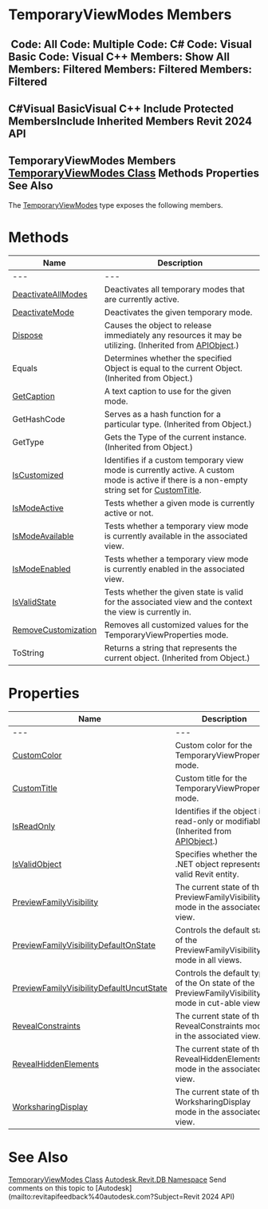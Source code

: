 # TemporaryViewModes Members

﻿
 Code: All Code: Multiple Code: C# Code: Visual Basic Code: Visual C++  Members: Show All Members: Filtered Members: Filtered Members: Filtered   
---  
C#Visual BasicVisual C++
Include Protected MembersInclude Inherited Members
Revit 2024 API  
---  
TemporaryViewModes Members  
[TemporaryViewModes Class](cf6ecc84-e459-55c5-a4d7-d88ae4033a23.md "TemporaryViewModes Class") Methods Properties See Also  
---  
The [TemporaryViewModes](cf6ecc84-e459-55c5-a4d7-d88ae4033a23.md "TemporaryViewModes Class") type exposes the following members.
# Methods
| Name | Description |
| --- | --- |
| --- | --- | --- |
| [DeactivateAllModes](d3ca63c1-b150-c1cd-2610-7083bd1b8263.md "DeactivateAllModes Method") | Deactivates all temporary modes that are currently active. |
| [DeactivateMode](a260a05e-3c58-6d09-901d-a99dfb39186b.md "DeactivateMode Method") | Deactivates the given temporary mode. |
| [Dispose](7c03212a-b587-1c89-3912-efea0d2619c5.md "Dispose Method") | Causes the object to release immediately any resources it may be utilizing. (Inherited from [APIObject](beb86ef5-39ad-3f0d-0cd9-0c929387a2bb.md "APIObject Class").) |
| Equals | Determines whether the specified Object is equal to the current Object. (Inherited from Object.) |
| [GetCaption](832c859a-4a42-4c2b-8a78-6b15d60f8773.md "GetCaption Method") | A text caption to use for the given mode. |
| GetHashCode | Serves as a hash function for a particular type.  (Inherited from Object.) |
| GetType | Gets the Type of the current instance. (Inherited from Object.) |
| [IsCustomized](c7177927-a0b0-0811-675e-87156d8ac40f.md "IsCustomized Method") | Identifies if a custom temporary view mode is currently active. A custom mode is active if there is a non-empty string set for [CustomTitle](9e59ad90-ea34-b2ee-6893-cd425aadb90f.md "CustomTitle Property"). |
| [IsModeActive](e65c3c3b-2c32-b680-03dd-17ee2318da41.md "IsModeActive Method") | Tests whether a given mode is currently active or not. |
| [IsModeAvailable](c5f8afb6-23aa-1c3f-c637-8cf2e3d09239.md "IsModeAvailable Method") | Tests whether a temporary view mode is currently available in the associated view. |
| [IsModeEnabled](e1b1ad8e-9cee-1969-441d-a8f567874cff.md "IsModeEnabled Method") | Tests whether a temporary view mode is currently enabled in the associated view. |
| [IsValidState](58a050cd-be15-c5f6-fb03-8bd16462faee.md "IsValidState Method") | Tests whether the given state is valid for the associated view and the context the view is currently in. |
| [RemoveCustomization](af568f76-72cd-ee0a-ab1d-b1bd13f2daf2.md "RemoveCustomization Method") | Removes all customized values for the TemporaryViewProperties mode. |
| ToString | Returns a string that represents the current object. (Inherited from Object.) |

# Properties
| Name | Description |
| --- | --- |
| --- | --- | --- |
| [CustomColor](45773356-1d6a-ad77-1fe3-26d575405f28.md "CustomColor Property") | Custom color for the TemporaryViewProperties mode. |
| [CustomTitle](9e59ad90-ea34-b2ee-6893-cd425aadb90f.md "CustomTitle Property") | Custom title for the TemporaryViewProperties mode. |
| [IsReadOnly](d516bcd2-a3fd-a578-58f6-f1add979bd07.md "IsReadOnly Property") | Identifies if the object is read-only or modifiable. (Inherited from [APIObject](beb86ef5-39ad-3f0d-0cd9-0c929387a2bb.md "APIObject Class").) |
| [IsValidObject](734d88c5-b94f-7ee6-436f-e5d92d4afce8.md "IsValidObject Property") | Specifies whether the .NET object represents a valid Revit entity. |
| [PreviewFamilyVisibility](24f8dd9e-c6e5-7c61-84c6-4556f345e7d4.md "PreviewFamilyVisibility Property") | The current state of the PreviewFamilyVisibility mode in the associated view. |
| [PreviewFamilyVisibilityDefaultOnState](295a6ae9-e3c0-795c-d025-fa52b47eea63.md "PreviewFamilyVisibilityDefaultOnState Property") | Controls the default state of the PreviewFamilyVisibility mode in all views. |
| [PreviewFamilyVisibilityDefaultUncutState](1787a21c-c908-637b-46e9-841ac843d840.md "PreviewFamilyVisibilityDefaultUncutState Property") | Controls the default type of the On state of the PreviewFamilyVisibility mode in cut-able views. |
| [RevealConstraints](ed674ada-1358-434b-2965-fccd01a3401c.md "RevealConstraints Property") | The current state of the RevealConstraints mode in the associated view. |
| [RevealHiddenElements](87e6bdea-ffa7-fdf1-d190-db9ae56e9bb3.md "RevealHiddenElements Property") | The current state of the RevealHiddenElements mode in the associated view. |
| [WorksharingDisplay](86ddd37f-36ef-b63e-559c-ae9a916e89ae.md "WorksharingDisplay Property") | The current state of the WorksharingDisplay mode in the associated view. |

# See Also
[TemporaryViewModes Class](cf6ecc84-e459-55c5-a4d7-d88ae4033a23.md "TemporaryViewModes Class")
[Autodesk.Revit.DB Namespace](87546ba7-461b-c646-cbb1-2cb8f5bff8b2.md "Autodesk.Revit.DB Namespace")
Send comments on this topic to [Autodesk](mailto:revitapifeedback%40autodesk.com?Subject=Revit 2024 API)